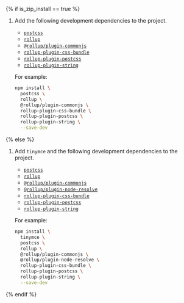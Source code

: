 {% if is_zip_install == true %}
1. Add the following development dependencies to the project.

    - [`postcss`](https://www.npmjs.com/package/postcss)
    - [`rollup`](https://www.npmjs.com/package/rollup)
    - [`@rollup/plugin-commonjs`](https://www.npmjs.com/package/@rollup/plugin-commonjs)
    - [`rollup-plugin-css-bundle`](https://www.npmjs.com/package/rollup-plugin-css-bundle)
    - [`rollup-plugin-postcss`](https://www.npmjs.com/package/rollup-plugin-postcss)
    - [`rollup-plugin-string`](https://www.npmjs.com/package/rollup-plugin-string)

    For example:

    ```sh
    npm install \
      postcss \
      rollup \
      @rollup/plugin-commonjs \
      rollup-plugin-css-bundle \
      rollup-plugin-postcss \
      rollup-plugin-string \
      --save-dev
    ```
{% else %}
1. Add `tinymce` and the following development dependencies to the project.

    - [`postcss`](https://www.npmjs.com/package/postcss)
    - [`rollup`](https://www.npmjs.com/package/rollup)
    - [`@rollup/plugin-commonjs`](https://www.npmjs.com/package/@rollup/plugin-commonjs)
    - [`@rollup/plugin-node-resolve`](https://www.npmjs.com/package/@rollup/plugin-node-resolve)
    - [`rollup-plugin-css-bundle`](https://www.npmjs.com/package/rollup-plugin-css-bundle)
    - [`rollup-plugin-postcss`](https://www.npmjs.com/package/rollup-plugin-postcss)
    - [`rollup-plugin-string`](https://www.npmjs.com/package/rollup-plugin-string)

    For example:

    ```sh
    npm install \
      tinymce \
      postcss \
      rollup \
      @rollup/plugin-commonjs \
      @rollup/plugin-node-resolve \
      rollup-plugin-css-bundle \
      rollup-plugin-postcss \
      rollup-plugin-string \
      --save-dev
    ```
{% endif %}